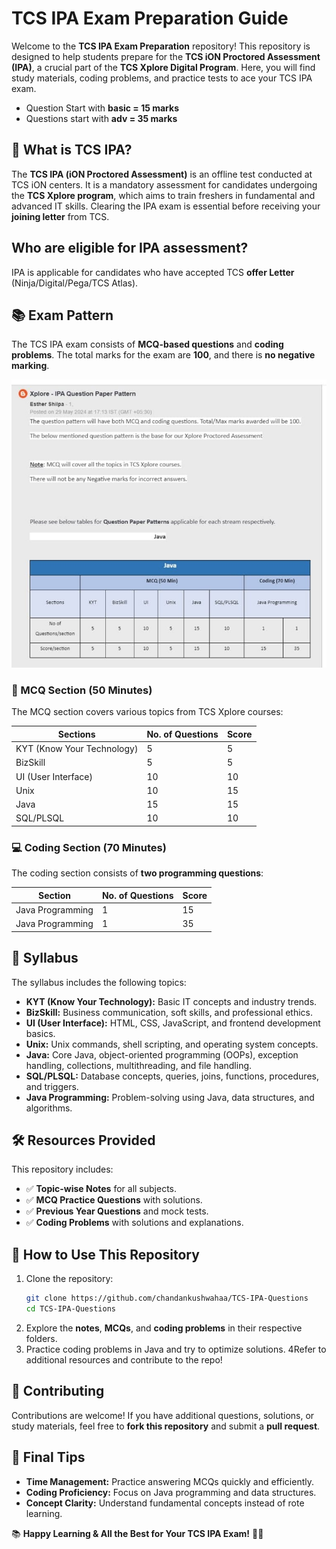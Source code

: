 # TCS IPA Exam Preparation Guide
Welcome to the **TCS IPA Exam Preparation** repository! This repository is designed to help students prepare for the **TCS iON Proctored Assessment (IPA)**, a crucial part of the **TCS Xplore Digital Program**. Here, you will find study materials, coding problems, and practice tests to ace your TCS IPA exam.

- Question Start with **basic = 15 marks**
- Questions start with **adv = 35 marks**

## 📌 What is TCS IPA?
The **TCS IPA (iON Proctored Assessment)** is an offline test conducted at TCS iON centers. It is a mandatory assessment for candidates undergoing the **TCS Xplore program**, which aims to train freshers in fundamental and advanced IT skills. Clearing the IPA exam is essential before receiving your **joining letter** from TCS.

## Who are eligible for IPA assessment?
IPA is applicable for candidates who have accepted TCS **offer Letter** (Ninja/Digital/Pega/TCS Atlas).
 
## 📚 Exam Pattern
The TCS IPA exam consists of **MCQ-based questions** and **coding problems**. The total marks for the exam are **100**, and there is **no negative marking**.

![cac](doc/syllabus.jpg)

### 📝 MCQ Section (50 Minutes)

The MCQ section covers various topics from TCS Xplore courses:

| Sections      | No. of Questions | Score |
|--------------|----------------|------|
| KYT (Know Your Technology) | 5 | 5 |
| BizSkill     | 5 | 5 |
| UI (User Interface) | 10 | 10 |
| Unix        | 10 | 15 |
| Java        | 15 | 15 |
| SQL/PLSQL   | 10 | 10 |

### 💻 Coding Section (70 Minutes)
The coding section consists of **two programming questions**:

| Section          | No. of Questions | Score |
|----------------|----------------|------|
| Java Programming | 1 | 15 |
| Java Programming | 1 | 35 |

## 📖 Syllabus
The syllabus includes the following topics:

- **KYT (Know Your Technology):** Basic IT concepts and industry trends.
- **BizSkill:** Business communication, soft skills, and professional ethics.
- **UI (User Interface):** HTML, CSS, JavaScript, and frontend development basics.
- **Unix:** Unix commands, shell scripting, and operating system concepts.
- **Java:** Core Java, object-oriented programming (OOPs), exception handling, collections, multithreading, and file handling.
- **SQL/PLSQL:** Database concepts, queries, joins, functions, procedures, and triggers.
- **Java Programming:** Problem-solving using Java, data structures, and algorithms.

## 🛠 Resources Provided
This repository includes:
- ✅ **Topic-wise Notes** for all subjects.
- ✅ **MCQ Practice Questions** with solutions.
- ✅ **Previous Year Questions** and mock tests.
- ✅ **Coding Problems** with solutions and explanations.

## 🚀 How to Use This Repository
1. Clone the repository:
   ```sh
   git clone https://github.com/chandankushwahaa/TCS-IPA-Questions
   cd TCS-IPA-Questions
   ```
2. Explore the **notes**, **MCQs**, and **coding problems** in their respective folders.
3. Practice coding problems in Java and try to optimize solutions.
4Refer to additional resources and contribute to the repo!

## 🤝 Contributing
Contributions are welcome! If you have additional questions, solutions, or study materials, feel free to **fork this repository** and submit a **pull request**.

## 🎯 Final Tips
- **Time Management:** Practice answering MCQs quickly and efficiently.
- **Coding Proficiency:** Focus on Java programming and data structures.
- **Concept Clarity:** Understand fundamental concepts instead of rote learning.


📚 **Happy Learning & All the Best for Your TCS IPA Exam!** 🎯🚀
